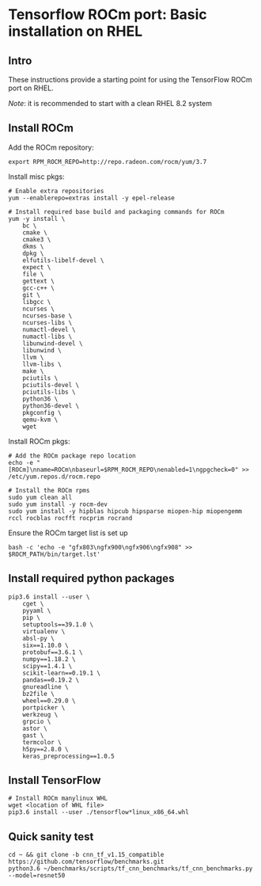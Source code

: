 # Tensorflow ROCm port: Basic installation on RHEL

## Intro

These instructions provide a starting point for using the TensorFlow ROCm port on RHEL.

*Note*: it is recommended to start with a clean RHEL 8.2 system

## Install ROCm

Add the ROCm repository:  
```
export RPM_ROCM_REPO=http://repo.radeon.com/rocm/yum/3.7
```

Install misc pkgs:
```
# Enable extra repositories
yum --enablerepo=extras install -y epel-release

# Install required base build and packaging commands for ROCm
yum -y install \
    bc \
    cmake \
    cmake3 \
    dkms \
    dpkg \
    elfutils-libelf-devel \
    expect \
    file \
    gettext \
    gcc-c++ \
    git \
    libgcc \
    ncurses \
    ncurses-base \
    ncurses-libs \
    numactl-devel \
    numactl-libs \
    libunwind-devel \
    libunwind \
    llvm \
    llvm-libs \
    make \
    pciutils \
    pciutils-devel \
    pciutils-libs \
    python36 \
    python36-devel \
    pkgconfig \
    qemu-kvm \
    wget
```

Install ROCm pkgs:
```
# Add the ROCm package repo location
echo -e "[ROCm]\nname=ROCm\nbaseurl=$RPM_ROCM_REPO\nenabled=1\ngpgcheck=0" >> /etc/yum.repos.d/rocm.repo

# Install the ROCm rpms
sudo yum clean all
sudo yum install -y rocm-dev
sudo yum install -y hipblas hipcub hipsparse miopen-hip miopengemm rccl rocblas rocfft rocprim rocrand
```

Ensure the ROCm target list is set up
```
bash -c 'echo -e "gfx803\ngfx900\ngfx906\ngfx908" >> $ROCM_PATH/bin/target.lst'
```

## Install required python packages


```
pip3.6 install --user \
    cget \
    pyyaml \
    pip \
    setuptools==39.1.0 \
    virtualenv \
    absl-py \
    six==1.10.0 \
    protobuf==3.6.1 \
    numpy==1.18.2 \
    scipy==1.4.1 \
    scikit-learn==0.19.1 \
    pandas==0.19.2 \
    gnureadline \
    bz2file \
    wheel==0.29.0 \
    portpicker \
    werkzeug \
    grpcio \
    astor \
    gast \
    termcolor \
    h5py==2.8.0 \
    keras_preprocessing==1.0.5
```

## Install TensorFlow

```
# Install ROCm manylinux WHL 
wget <location of WHL file>
pip3.6 install --user ./tensorflow*linux_x86_64.whl
```

## Quick sanity test

```
cd ~ && git clone -b cnn_tf_v1.15_compatible https://github.com/tensorflow/benchmarks.git
python3.6 ~/benchmarks/scripts/tf_cnn_benchmarks/tf_cnn_benchmarks.py --model=resnet50
```
